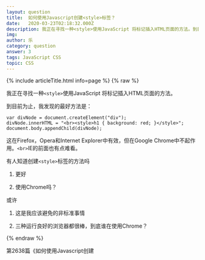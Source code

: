 ```yaml
---
layout: question
title:  如何使用Javascript创建<style>标签？
date:   2020-03-23T02:18:32.000Z
description: 我正在寻找一种<style>使用JavaScript 将标记插入HTML页面的方法。到目前为止，我发现的最好方法是：var divNode = d...
img: 
author: 乐
category: question
answer: 3
tags: JavaScript CSS
topic: CSS
---
```

<div class="article-root">
  <div class="article">
    {% include articleTitle.html info=page %}
    {% raw %}
    <div class="article-content"><p><font style="vertical-align: inherit;"><font style="vertical-align: inherit;">我正在寻找一种</font></font><code>&lt;style&gt;</code><font style="vertical-align: inherit;"><font style="vertical-align: inherit;">使用JavaScript </font><font style="vertical-align: inherit;">将</font><font style="vertical-align: inherit;">标记插入HTML页面的方法。</font></font></p>

<p><font style="vertical-align: inherit;"><font style="vertical-align: inherit;">到目前为止，我发现的最好方法是：</font></font></p>

<pre><code>var divNode = document.createElement("div");<font></font>
divNode.innerHTML = "&lt;br&gt;&lt;style&gt;h1 { background: red; }&lt;/style&gt;";<font></font>
document.body.appendChild(divNode);<font></font>
</code></pre>

<p><font style="vertical-align: inherit;"><font style="vertical-align: inherit;">这在Firefox，Opera和Internet Explorer中有效，但在Google Chrome中不起作用。</font></font><code>&lt;br&gt;</code><font style="vertical-align: inherit;"><font style="vertical-align: inherit;">IE的前面</font><font style="vertical-align: inherit;">也有点难看</font><font style="vertical-align: inherit;">。</font></font></p>

<p><font style="vertical-align: inherit;"><font style="vertical-align: inherit;">有人知道创建</font></font><code>&lt;style&gt;</code><font style="vertical-align: inherit;"><font style="vertical-align: inherit;">标签</font><font style="vertical-align: inherit;">的方法吗</font></font></p>

<ol>
<li><p><font style="vertical-align: inherit;"><font style="vertical-align: inherit;">更好</font></font></p></li>
<li><p><font style="vertical-align: inherit;"><font style="vertical-align: inherit;">使用Chrome吗？</font></font></p></li>
</ol>

<p><font style="vertical-align: inherit;"><font style="vertical-align: inherit;">或许</font></font></p>

<ol>
<li><p><font style="vertical-align: inherit;"><font style="vertical-align: inherit;">这是我应该避免的非标准事情</font></font></p></li>
<li><p><font style="vertical-align: inherit;"><font style="vertical-align: inherit;">三种运行良好的浏览器都很棒，到底谁在使用Chrome？</font></font></p></li>
</ol></div>
    {% endraw %}
  </div>
  <p class="winter_mark">第2638篇《如何使用Javascript创建<style>标签？》来自Winter(https://github.com/aiyld/aiyld.github.io)的站点</p>
  <div class="discuss-wrapper">
    {% include discussTitle.html info=page %}
    {% raw %}
    <div class="discuss-list">
    <div class="discuss-item">
        <div class="discuss-parent">
          <div class="discuss-meta">
            <span class="discuss-user">EvaDavaid</span>
            <span class="discuss-time">2020.03.23</span>
          </div>
          <div class="discuss-comment"><p><font style="vertical-align: inherit;"><font style="vertical-align: inherit;">一切都很好，但是要使styleNode.cssText在由Javascipt创建的节点的IE6中工作，需要在设置cssText之前将节点附加到文档中；</font></font></p>

<p><font style="vertical-align: inherit;"><font style="vertical-align: inherit;">进一步的信息@ </font></font><a href="http://msdn.microsoft.com/en-us/library/ms533698%28VS.85%29.aspx" rel="noreferrer"><font style="vertical-align: inherit;"><font style="vertical-align: inherit;">http://msdn.microsoft.com/en-us/library/ms533698%28VS.85%29.aspx</font></font></a></p></div>
        </div></div><div class="discuss-item">
        <div class="discuss-parent">
          <div class="discuss-meta">
            <span class="discuss-user">卡卡西Near</span>
            <span class="discuss-time">2020.03.23</span>
          </div>
          <div class="discuss-comment"><p><font style="vertical-align: inherit;"><font style="vertical-align: inherit;">你写了：</font></font></p>

<pre><code>var divNode = document.createElement("div");<font></font>
divNode.innerHTML = "&lt;br&gt;&lt;style&gt;h1 { background: red; }&lt;/style&gt;";<font></font>
document.body.appendChild(divNode);<font></font>
</code></pre>

<p><font style="vertical-align: inherit;"><font style="vertical-align: inherit;">为什么不呢？</font></font></p>

<pre><code>var styleNode = document.createElement("style");<font></font>
document.head.appendChild(styleNode);<font></font>
</code></pre>

<p><font style="vertical-align: inherit;"><font style="vertical-align: inherit;">因此，您可以轻松将CSS规则附加到HTML代码：</font></font></p>

<pre><code>styleNode.innerHTML = "h1 { background: red; }\n";<font></font>
styleNode.innerHTML += "h2 { background: green; }\n";<font></font>
</code></pre>

<p><font style="vertical-align: inherit;"><font style="vertical-align: inherit;">...或直接到DOM：</font></font></p>

<pre><code>styleNode.sheet.insertRule("h1 { background: red; }");<font></font>
styleNode.sheet.insertRule("h2 { background: green; }");<font></font>
</code></pre>

<p><font style="vertical-align: inherit;"><font style="vertical-align: inherit;">我希望这可以在除旧版浏览器之外的所有地方使用。</font></font></p>

<p><font style="vertical-align: inherit;"><font style="vertical-align: inherit;">绝对可以在</font><strong><font style="vertical-align: inherit;">2019年</font></strong><font style="vertical-align: inherit;">在Chrome </font></font><strong><font style="vertical-align: inherit;"><font style="vertical-align: inherit;">中使用。</font></font></strong></p></div>
        </div></div><div class="discuss-item">
        <div class="discuss-parent">
          <div class="discuss-meta">
            <span class="discuss-user">DavaidStafan</span>
            <span class="discuss-time">2020.03.23</span>
          </div>
          <div class="discuss-comment"><p><font style="vertical-align: inherit;"><font style="vertical-align: inherit;">一个适用于所有浏览器的示例：</font></font></p>

<pre><code>var ss = document.createElement("link");<font></font>
ss.type = "text/css";<font></font>
ss.rel = "stylesheet";<font></font>
ss.href = "style.css";<font></font>
document.getElementsByTagName("head")[0].appendChild(ss);<font></font>
</code></pre></div>
        </div></div>
    </div>
    {% endraw %}
  </div>
<div>
